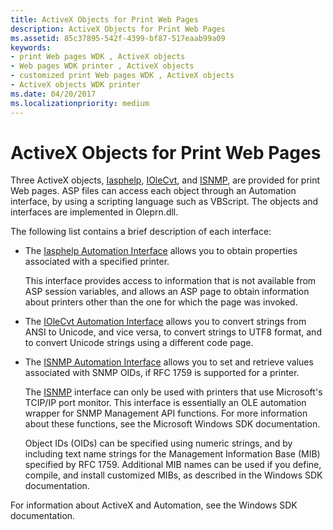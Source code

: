 ```yaml
---
title: ActiveX Objects for Print Web Pages
description: ActiveX Objects for Print Web Pages
ms.assetid: 85c37895-542f-4399-bf87-517eaab99a09
keywords:
- print Web pages WDK , ActiveX objects
- Web pages WDK printer , ActiveX objects
- customized print Web pages WDK , ActiveX objects
- ActiveX objects WDK printer
ms.date: 04/20/2017
ms.localizationpriority: medium
---
```


# ActiveX Objects for Print Web Pages





Three ActiveX objects, [Iasphelp](https://msdn.microsoft.com/library/windows/hardware/ff550742), [IOleCvt](https://msdn.microsoft.com/library/windows/hardware/ff551819), and [ISNMP](https://msdn.microsoft.com/library/windows/hardware/ff554396), are provided for print Web pages. ASP files can access each object through an Automation interface, by using a scripting language such as VBScript. The objects and interfaces are implemented in Oleprn.dll.

The following list contains a brief description of each interface:

-   The [Iasphelp Automation Interface](https://msdn.microsoft.com/library/windows/hardware/ff550742) allows you to obtain properties associated with a specified printer.

    This interface provides access to information that is not available from ASP session variables, and allows an ASP page to obtain information about printers other than the one for which the page was invoked.

-   The [IOleCvt Automation Interface](https://msdn.microsoft.com/library/windows/hardware/ff551819) allows you to convert strings from ANSI to Unicode, and vice versa, to convert strings to UTF8 format, and to convert Unicode strings using a different code page.

-   The [ISNMP Automation Interface](https://msdn.microsoft.com/library/windows/hardware/ff554396) allows you to set and retrieve values associated with SNMP OIDs, if RFC 1759 is supported for a printer.

    The [ISNMP](https://msdn.microsoft.com/library/windows/hardware/ff554396) interface can only be used with printers that use Microsoft's TCIP/IP port monitor. This interface is essentially an OLE automation wrapper for SNMP Management API functions. For more information about these functions, see the Microsoft Windows SDK documentation.

    Object IDs (OIDs) can be specified using numeric strings, and by including text name strings for the Management Information Base (MIB) specified by RFC 1759. Additional MIB names can be used if you define, compile, and install customized MIBs, as described in the Windows SDK documentation.

For information about ActiveX and Automation, see the Windows SDK documentation.

 

 




